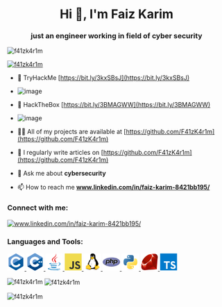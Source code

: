<h1 align="center">Hi 👋, I'm Faiz Karim</h1>
<h3 align="center">just an engineer working in field of cyber security</h3>

<p align="left"> <img src="https://komarev.com/ghpvc/?username=f41zk4r1m&label=Profile%20views&color=0e75b6&style=flat" alt="f41zk4r1m" /> </p>

<p align="left"> <a href="https://github.com/ryo-ma/github-profile-trophy"><img src="https://github-profile-trophy.vercel.app/?username=f41zk4r1m" alt="f41zk4r1m" /></a> </p>

- 👊 TryHackMe [https://bit.ly/3kxSBsJ](https://bit.ly/3kxSBsJ)
- ![image](https://user-images.githubusercontent.com/87700008/236646288-3f82d330-dbb6-4ca7-a5ec-63dbc0b6f6f4.png)

- 🤘 HackTheBox [https://bit.ly/3BMAGWW](https://bit.ly/3BMAGWW)
- ![image](https://user-images.githubusercontent.com/87700008/205730184-5e371265-f8e8-4d06-b11e-7759e9583504.png)

- 👨‍💻 All of my projects are available at [https://github.com/F41zK4r1m](https://github.com/F41zK4r1m)

- 📝 I regularly write articles on [https://github.com/F41zK4r1m](https://github.com/F41zK4r1m)

- 💬 Ask me about **cybersecurity**

- 📫 How to reach me **www.linkedin.com/in/faiz-karim-8421bb195/**

<h3 align="left">Connect with me:</h3>
<p align="left">
<a href="https://linkedin.com/in/www.linkedin.com/in/faiz-karim-8421bb195/" target="blank"><img align="center" src="https://raw.githubusercontent.com/rahuldkjain/github-profile-readme-generator/master/src/images/icons/Social/linked-in-alt.svg" alt="www.linkedin.com/in/faiz-karim-8421bb195/" height="30" width="40" /></a>
</p>

<h3 align="left">Languages and Tools:</h3>
<p align="left"> <a href="https://www.cprogramming.com/" target="_blank" rel="noreferrer"> <img src="https://raw.githubusercontent.com/devicons/devicon/master/icons/c/c-original.svg" alt="c" width="40" height="40"/> </a> <a href="https://www.w3schools.com/cpp/" target="_blank" rel="noreferrer"> <img src="https://raw.githubusercontent.com/devicons/devicon/master/icons/cplusplus/cplusplus-original.svg" alt="cplusplus" width="40" height="40"/> </a> <a href="https://www.java.com" target="_blank" rel="noreferrer"> <img src="https://raw.githubusercontent.com/devicons/devicon/master/icons/java/java-original.svg" alt="java" width="40" height="40"/> </a> <a href="https://developer.mozilla.org/en-US/docs/Web/JavaScript" target="_blank" rel="noreferrer"> <img src="https://raw.githubusercontent.com/devicons/devicon/master/icons/javascript/javascript-original.svg" alt="javascript" width="40" height="40"/> </a> <a href="https://www.linux.org/" target="_blank" rel="noreferrer"> <img src="https://raw.githubusercontent.com/devicons/devicon/master/icons/linux/linux-original.svg" alt="linux" width="40" height="40"/> </a> <a href="https://www.php.net" target="_blank" rel="noreferrer"> <img src="https://raw.githubusercontent.com/devicons/devicon/master/icons/php/php-original.svg" alt="php" width="40" height="40"/> </a> <a href="https://www.python.org" target="_blank" rel="noreferrer"> <img src="https://raw.githubusercontent.com/devicons/devicon/master/icons/python/python-original.svg" alt="python" width="40" height="40"/> </a> <a href="https://www.ruby-lang.org/en/" target="_blank" rel="noreferrer"> <img src="https://raw.githubusercontent.com/devicons/devicon/master/icons/ruby/ruby-original.svg" alt="ruby" width="40" height="40"/> </a> <a href="https://www.typescriptlang.org/" target="_blank" rel="noreferrer"> <img src="https://raw.githubusercontent.com/devicons/devicon/master/icons/typescript/typescript-original.svg" alt="typescript" width="40" height="40"/> </a> </p>

<p><img align="left" src="https://github-readme-stats.vercel.app/api/top-langs?username=f41zk4r1m&show_icons=true&locale=en&layout=compact" alt="f41zk4r1m" /></p>

<p>&nbsp;<img align="center" src="https://github-readme-stats.vercel.app/api?username=f41zk4r1m&show_icons=true&locale=en" alt="f41zk4r1m" /></p>

<p><img align="center" src="https://github-readme-streak-stats.herokuapp.com/?user=f41zk4r1m&" alt="f41zk4r1m" /></p>

